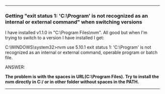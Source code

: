 ---

### Getting "exit status 1: 'C:\Program' is not recognized as an internal or external command" when switching versions 

I have installed v1.1.0 in "C:\Program Files\nvm". All good but when I'm trying to switch to a version I have installed I get:

C:\WINDOWS\system32>nvm use 5.10.1
exit status 1: 'C:\Program' is not recognized as an internal or external command,
operable program or batch file.

ANSWER:

__The problem is with the spaces in URL(C:\Program Files). Try to install the nvm directly in C:/ or in other folder without spaces in the PATH.__

---